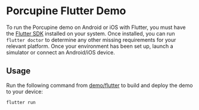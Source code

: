 # Porcupine Flutter Demo

To run the Porcupine demo on Android or iOS with Flutter, you must have the [Flutter SDK](https://flutter.dev/docs/get-started/install) installed on your system. Once installed, you can run `flutter doctor` to determine any other missing requirements for your relevant platform. Once your environment has been set up, launch a simulator or connect an Android/iOS device. 

## Usage

Run the following command from [demo/flutter](/demo/flutter/) to build and deploy the demo to your device:
```sh
flutter run
```

